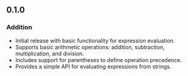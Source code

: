 ## 0.1.0

### Addition

- Initial release with basic functionality for expression evaluation.
- Supports basic arithmetic operations: addition, subtraction, multiplication, and division.
- Includes support for parentheses to define operation precedence.
- Provides a simple API for evaluating expressions from strings.
